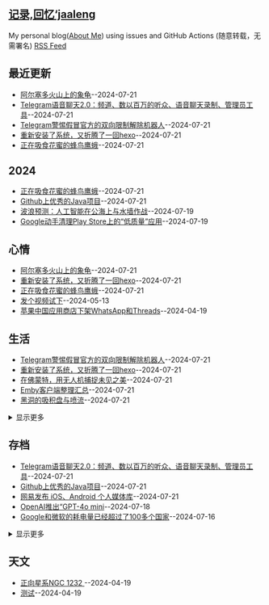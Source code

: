 ## [记录,回忆‘jaaleng](https://jaaleng.github.io/gitblog/)
My personal blog([About Me](https://github.com/jaaleng/gitblog/issues/2)) using issues and GitHub Actions (随意转载，无需署名)
[RSS Feed](https://raw.githubusercontent.com/jaaleng/gitblog/master/feed.xml)

## 最近更新
- [阿尔塞多火山上的象龟](https://github.com/jaaleng/gitblog/issues/33)--2024-07-21
- [Telegram语音聊天2.0：频道、数以百万的听众、语音聊天录制、管理员工具](https://github.com/jaaleng/gitblog/issues/32)--2024-07-21
- [Telegram警惕假冒官方的双向限制解除机器人](https://github.com/jaaleng/gitblog/issues/31)--2024-07-21
- [重新安装了系统，又折腾了一回hexo](https://github.com/jaaleng/gitblog/issues/30)--2024-07-21
- [正在吸食花蜜的蜂鸟鹰蛾](https://github.com/jaaleng/gitblog/issues/29)--2024-07-21
## 2024
- [正在吸食花蜜的蜂鸟鹰蛾](https://github.com/jaaleng/gitblog/issues/29)--2024-07-21
- [Github上优秀的Java项目](https://github.com/jaaleng/gitblog/issues/27)--2024-07-21
- [波浪预测：人工智能在公海上与水墙作战](https://github.com/jaaleng/gitblog/issues/23)--2024-07-19
- [Google动手清理Play Store上的“低质量”应用](https://github.com/jaaleng/gitblog/issues/22)--2024-07-19
## 心情
- [阿尔塞多火山上的象龟](https://github.com/jaaleng/gitblog/issues/33)--2024-07-21
- [重新安装了系统，又折腾了一回hexo](https://github.com/jaaleng/gitblog/issues/30)--2024-07-21
- [正在吸食花蜜的蜂鸟鹰蛾](https://github.com/jaaleng/gitblog/issues/29)--2024-07-21
- [发个视频试下](https://github.com/jaaleng/gitblog/issues/11)--2024-05-13
- [苹果中国应用商店下架WhatsApp和Threads](https://github.com/jaaleng/gitblog/issues/4)--2024-04-19
## 生活
- [Telegram警惕假冒官方的双向限制解除机器人](https://github.com/jaaleng/gitblog/issues/31)--2024-07-21
- [重新安装了系统，又折腾了一回hexo](https://github.com/jaaleng/gitblog/issues/30)--2024-07-21
- [在佛蒙特，用无人机捕捉未见之美](https://github.com/jaaleng/gitblog/issues/28)--2024-07-21
- [Emby客户端整理汇总](https://github.com/jaaleng/gitblog/issues/26)--2024-07-21
- [黑洞的吸积盘与喷流](https://github.com/jaaleng/gitblog/issues/25)--2024-07-21
<details><summary>显示更多</summary>

- [苹果发布新品邀请函：放飞吧！](https://github.com/jaaleng/gitblog/issues/7)--2024-04-23
- [谢谢大家了](https://github.com/jaaleng/gitblog/issues/6)--2024-04-21
</details>

## 存档
- [Telegram语音聊天2.0：频道、数以百万的听众、语音聊天录制、管理员工具](https://github.com/jaaleng/gitblog/issues/32)--2024-07-21
- [Github上优秀的Java项目](https://github.com/jaaleng/gitblog/issues/27)--2024-07-21
- [网易发布 iOS、Android 个人媒体库](https://github.com/jaaleng/gitblog/issues/24)--2024-07-21
- [OpenAI推出“GPT-4o mini](https://github.com/jaaleng/gitblog/issues/21)--2024-07-18
- [Google和微软的耗电量已经超过了100多个国家](https://github.com/jaaleng/gitblog/issues/19)--2024-07-16
<details><summary>显示更多</summary>

- [图床集合](https://github.com/jaaleng/gitblog/issues/18)--2024-07-15
- [一个基于 React native 开发的音乐软件](https://github.com/jaaleng/gitblog/issues/17)--2024-07-15
- [马斯克称星舰4周内将再次试飞](https://github.com/jaaleng/gitblog/issues/16)--2024-07-07
- [腾讯视频 visionOS 端今日上线 提供逾 600 部作品](https://github.com/jaaleng/gitblog/issues/15)--2024-06-14
- [庆余年 第二季 ](https://github.com/jaaleng/gitblog/issues/14)--2024-05-22
- [一个开源的多人在线协作知识库应用](https://github.com/jaaleng/gitblog/issues/13)--2024-05-21
- [一个免费电子书下载站](https://github.com/jaaleng/gitblog/issues/10)--2024-05-06
- [TensorFlow Internals.](https://github.com/jaaleng/gitblog/issues/9)--2024-05-05
- [微信视频号下载工具](https://github.com/jaaleng/gitblog/issues/8)--2024-05-01
- [测](https://github.com/jaaleng/gitblog/issues/3)--2024-04-19
</details>

## 天文
- [正向星系NGC 1232  ](https://github.com/jaaleng/gitblog/issues/5)--2024-04-19
- [测试](https://github.com/jaaleng/gitblog/issues/2)--2024-04-19

